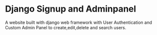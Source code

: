 # Django Signup and Adminpanel

A website built with django web framework with User Authentication and Custom Admin Panel to create,edit,delete and search users.
